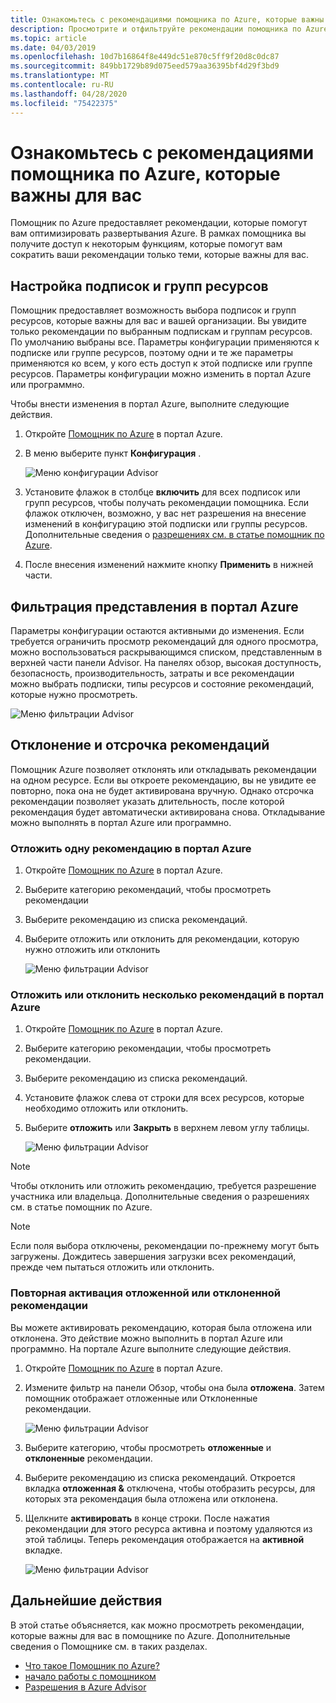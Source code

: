 ```yaml
---
title: Ознакомьтесь с рекомендациями помощника по Azure, которые важны для вас
description: Просмотрите и отфильтруйте рекомендации помощника по Azure, чтобы уменьшить шум.
ms.topic: article
ms.date: 04/03/2019
ms.openlocfilehash: 10d7b16864f8e449dc51e870c5ff9f20d8c0dc87
ms.sourcegitcommit: 849bb1729b89d075eed579aa36395bf4d29f3bd9
ms.translationtype: MT
ms.contentlocale: ru-RU
ms.lasthandoff: 04/28/2020
ms.locfileid: "75422375"
---
```

# <a name="view-azure-advisor-recommendations-that-matter-to-you"></a>Ознакомьтесь с рекомендациями помощника по Azure, которые важны для вас

Помощник по Azure предоставляет рекомендации, которые помогут вам оптимизировать развертывания Azure. В рамках помощника вы получите доступ к некоторым функциям, которые помогут вам сократить ваши рекомендации только теми, которые важны для вас.

## <a name="configure-subscriptions-and-resource-groups"></a>Настройка подписок и групп ресурсов

Помощник предоставляет возможность выбора подписок и групп ресурсов, которые важны для вас и вашей организации. Вы увидите только рекомендации по выбранным подпискам и группам ресурсов. По умолчанию выбраны все. Параметры конфигурации применяются к подписке или группе ресурсов, поэтому одни и те же параметры применяются ко всем, у кого есть доступ к этой подписке или группе ресурсов. Параметры конфигурации можно изменить в портал Azure или программно.

Чтобы внести изменения в портал Azure, выполните следующие действия.

1. Откройте [Помощник по Azure](https://aka.ms/azureadvisordashboard) в портал Azure.

1. В меню выберите пункт **Конфигурация** .

   ![Меню конфигурации Advisor](./media/view-recommendations/configuration.png)

1. Установите флажок в столбце **включить** для всех подписок или групп ресурсов, чтобы получать рекомендации помощника. Если флажок отключен, возможно, у вас нет разрешения на внесение изменений в конфигурацию этой подписки или группы ресурсов. Дополнительные сведения о [разрешениях см. в статье помощник по Azure](permissions.md).

1. После внесения изменений нажмите кнопку **Применить** в нижней части.

## <a name="filtering-your-view-in-the-azure-portal"></a>Фильтрация представления в портал Azure

Параметры конфигурации остаются активными до изменения. Если требуется ограничить просмотр рекомендаций для одного просмотра, можно воспользоваться раскрывающимся списком, представленным в верхней части панели Advisor. На панелях обзор, высокая доступность, безопасность, производительность, затраты и все рекомендации можно выбрать подписки, типы ресурсов и состояние рекомендаций, которые нужно просмотреть.

   ![Меню фильтрации Advisor](./media/view-recommendations/filtering.png)

## <a name="dismissing-and-postponing-recommendations"></a>Отклонение и отсрочка рекомендаций

Помощник Azure позволяет отклонять или откладывать рекомендации на одном ресурсе. Если вы откроете рекомендацию, вы не увидите ее повторно, пока она не будет активирована вручную. Однако отсрочка рекомендации позволяет указать длительность, после которой рекомендация будет автоматически активирована снова. Откладывание можно выполнять в портал Azure или программно.

### <a name="postpone-a-single-recommendation-in-the-azure-portal"></a>Отложить одну рекомендацию в портал Azure 

1. Откройте [Помощник по Azure](https://aka.ms/azureadvisordashboard) в портал Azure.
1. Выберите категорию рекомендаций, чтобы просмотреть рекомендации
1. Выберите рекомендацию из списка рекомендаций.
1. Выберите отложить или отклонить для рекомендации, которую нужно отложить или отклонить

     ![Меню фильтрации Advisor](./media/view-recommendations/postpone-dismiss.png)

### <a name="postpone-or-dismiss-a-multiple-recommendations-in-the-azure-portal"></a>Отложить или отклонить несколько рекомендаций в портал Azure

1. Откройте [Помощник по Azure](https://aka.ms/azureadvisordashboard) в портал Azure.
1. Выберите категорию рекомендации, чтобы просмотреть рекомендации.
1. Выберите рекомендацию из списка рекомендаций.
1. Установите флажок слева от строки для всех ресурсов, которые необходимо отложить или отклонить.
1. Выберите **отложить** или **Закрыть** в верхнем левом углу таблицы.

     ![Меню фильтрации Advisor](./media/view-recommendations/postpone-dismiss-multiple.png)

> [!NOTE]
> Чтобы отклонить или отложить рекомендацию, требуется разрешение участника или владельца. Дополнительные сведения о разрешениях см. в статье помощник по Azure.

> [!NOTE]
> Если поля выбора отключены, рекомендации по-прежнему могут быть загружены. Дождитесь завершения загрузки всех рекомендаций, прежде чем пытаться отложить или отклонить.

### <a name="reactivate-a-postponed-or-dismissed-recommendation"></a>Повторная активация отложенной или отклоненной рекомендации

Вы можете активировать рекомендацию, которая была отложена или отклонена. Это действие можно выполнить в портал Azure или программно. На портале Azure выполните следующие действия.

1. Откройте [Помощник по Azure](https://aka.ms/azureadvisordashboard) в портал Azure.

1. Измените фильтр на панели Обзор, чтобы она была **отложена**. Затем помощник отображает отложенные или Отклоненные рекомендации.

    ![Меню фильтрации Advisor](./media/view-recommendations/activate-postponed.png)

1. Выберите категорию, чтобы просмотреть **отложенные** и **отклоненные** рекомендации.

1. Выберите рекомендацию из списка рекомендаций. Откроется вкладка **отложенная &** отключена, чтобы отобразить ресурсы, для которых эта рекомендация была отложена или отклонена.

1. Щелкните **активировать** в конце строки. После нажатия рекомендации для этого ресурса активна и поэтому удаляются из этой таблицы. Теперь рекомендация отображается на **активной** вкладке.
 
     ![Меню фильтрации Advisor](./media/view-recommendations/activate-postponed-2.png)

## <a name="next-steps"></a>Дальнейшие действия

В этой статье объясняется, как можно просмотреть рекомендации, которые важны для вас в помощнике по Azure. Дополнительные сведения о Помощнике см. в таких разделах. 

- [Что такое Помощник по Azure?](advisor-overview.md)
- [начало работы с помощником](advisor-get-started.md)
- [Разрешения в Azure Advisor](permissions.md)



